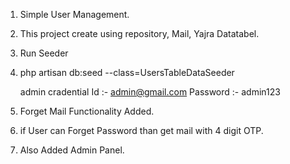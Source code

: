 
1. Simple User Management.
2. This project create using repository, Mail, Yajra Datatabel. 

3. Run Seeder
4. php artisan db:seed --class=UsersTableDataSeeder


    admin cradential
    Id :- admin@gmail.com
    Password :- admin123

5. Forget Mail Functionality Added.

6. if User can Forget Password than get mail with 4 digit OTP.

7. Also Added Admin Panel.
